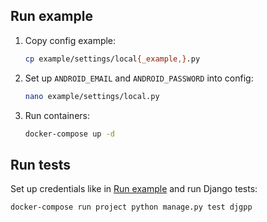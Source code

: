 
## Run example

1. Copy config example:
    ```bash
    cp example/settings/local{_example,}.py
    ```
1. Set up `ANDROID_EMAIL` and `ANDROID_PASSWORD` into config:
    ```bash
    nano example/settings/local.py
    ```
1. Run containers:
    ```bash
    docker-compose up -d
    ```

## Run tests

Set up credentials like in [Run example](#run-example) and run Django tests:

```bash
docker-compose run project python manage.py test djgpp
```
